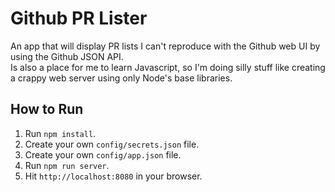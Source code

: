 Github PR Lister
================
An app that will display PR lists I can't reproduce with the Github web UI by using the Github JSON API.<br />
Is also a place for me to learn Javascript, so I'm doing silly stuff like creating a crappy web server using only Node's base libraries.

How to Run
----------
1. Run `npm install`.
2. Create your own `config/secrets.json` file.
3. Create your own `config/app.json` file.
4. Run `npm run server`.
5. Hit `http://localhost:8080` in your browser.
